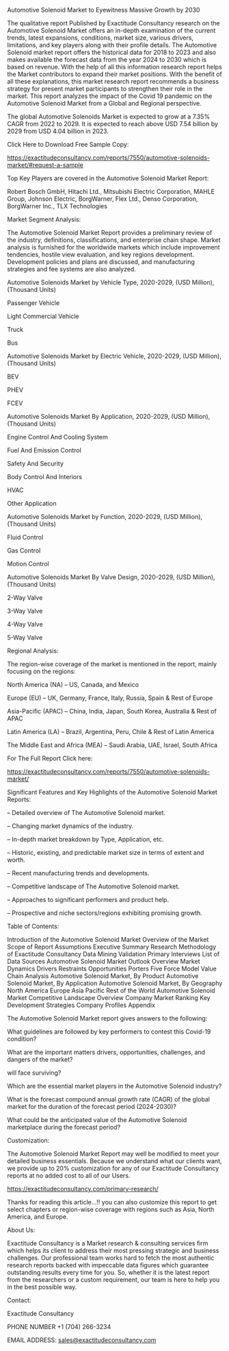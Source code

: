 Automotive Solenoid Market to Eyewitness Massive Growth by 2030

The qualitative report Published by Exactitude Consultancy research on the Automotive Solenoid Market offers an in-depth examination of the current trends, latest expansions, conditions, market size, various drivers, limitations, and key players along with their profile details. The Automotive Solenoid market report offers the historical data for 2018 to 2023 and also makes available the forecast data from the year 2024 to 2030 which is based on revenue. With the help of all this information research report helps the Market contributors to expand their market positions. With the benefit of all these explanations, this market research report recommends a business strategy for present market participants to strengthen their role in the market. This report analyzes the impact of the Covid 19 pandemic on the Automotive Solenoid Market from a Global and Regional perspective.

The global Automotive Solenoids Market is expected to grow at a 7.35% CAGR from 2022 to 2029. It is expected to reach above USD 7.54 billion by 2029 from USD 4.04 billion in 2023.

Click Here to Download Free Sample Copy:

https://exactitudeconsultancy.com/reports/7550/automotive-solenoids-market/#request-a-sample

Top Key Players are covered in the Automotive Solenoid Market Report:

Robert Bosch GmbH, Hitachi Ltd., Mitsubishi Electric Corporation, MAHLE Group, Johnson Electric, BorgWarner, Flex Ltd., Denso Corporation, BorgWarner Inc., TLX Technologies

Market Segment Analysis:

The Automotive Solenoid Market Report provides a preliminary review of the industry, definitions, classifications, and enterprise chain shape. Market analysis is furnished for the worldwide markets which include improvement tendencies, hostile view evaluation, and key regions development. Development policies and plans are discussed, and manufacturing strategies and fee systems are also analyzed.

Automotive Solenoids Market by Vehicle Type, 2020-2029, (USD Million), (Thousand Units)

Passenger Vehicle

Light Commercial Vehicle

Truck

Bus

Automotive Solenoids Market by Electric Vehicle, 2020-2029, (USD Million), (Thousand Units)

BEV

PHEV

FCEV

Automotive Solenoids Market By Application, 2020-2029, (USD Million), (Thousand Units)

Engine Control And Cooling System

Fuel And Emission Control

Safety And Security

Body Control And Interiors

HVAC

Other Application

Automotive Solenoids Market by Function, 2020-2029, (USD Million), (Thousand Units)

Fluid Control

Gas Control

Motion Control

Automotive Solenoids Market By Valve Design, 2020-2029, (USD Million), (Thousand Units)

2-Way Valve

3-Way Valve

4-Way Valve

5-Way Valve

Regional Analysis:

The region-wise coverage of the market is mentioned in the report, mainly focusing on the regions:

North America (NA) – US, Canada, and Mexico

Europe (EU) – UK, Germany, France, Italy, Russia, Spain & Rest of Europe

Asia-Pacific (APAC) – China, India, Japan, South Korea, Australia & Rest of APAC

Latin America (LA) – Brazil, Argentina, Peru, Chile & Rest of Latin America

The Middle East and Africa (MEA) – Saudi Arabia, UAE, Israel, South Africa

For The Full Report Click here:

https://exactitudeconsultancy.com/reports/7550/automotive-solenoids-market/

Significant Features and Key Highlights of the Automotive Solenoid Market Reports:

– Detailed overview of The Automotive Solenoid market.

– Changing market dynamics of the industry.

– In-depth market breakdown by Type, Application, etc.

– Historic, existing, and predictable market size in terms of extent and worth.

– Recent manufacturing trends and developments.

– Competitive landscape of The Automotive Solenoid market.

– Approaches to significant performers and product help.

– Prospective and niche sectors/regions exhibiting promising growth.

Table of Contents:

Introduction of the Automotive Solenoid Market
Overview of the Market
Scope of Report
Assumptions
Executive Summary
Research Methodology of Exactitude Consultancy
Data Mining
Validation
Primary Interviews
List of Data Sources
Automotive Solenoid Market Outlook
Overview
Market Dynamics
Drivers
Restraints
Opportunities
Porters Five Force Model
Value Chain Analysis
Automotive Solenoid Market, By Product
Automotive Solenoid Market, By Application
Automotive Solenoid Market, By Geography
North America
Europe
Asia Pacific
Rest of the World
Automotive Solenoid Market Competitive Landscape
Overview
Company Market Ranking
Key Development Strategies
Company Profiles
Appendix

The Automotive Solenoid Market report gives answers to the following:

What guidelines are followed by key performers to contest this Covid-19 condition?

What are the important matters drivers, opportunities, challenges, and dangers of the market?

will face surviving?

Which are the essential market players in the Automotive Solenoid industry?

What is the forecast compound annual growth rate (CAGR) of the global market for the duration of the forecast period (2024-2030)?

What could be the anticipated value of the Automotive Solenoid marketplace during the forecast period?

Customization:

The Automotive Solenoid Market Report may well be modified to meet your detailed business essentials. Because we understand what our clients want, we provide up to 20% customization for any of our Exactitude Consultancy reports at no added cost to all of our Users.

https://exactitudeconsultancy.com/primary-research/

Thanks for reading this article...!! you can also customize this report to get select chapters or region-wise coverage with regions such as Asia, North America, and Europe.

About Us:

Exactitude Consultancy is a Market research & consulting services firm which helps its client to address their most pressing strategic and business challenges. Our professional team works hard to fetch the most authentic research reports backed with impeccable data figures which guarantee outstanding results every time for you. So, whether it is the latest report from the researchers or a custom requirement, our team is here to help you in the best possible way.

Contact:

Exactitude Consultancy

PHONE NUMBER +1 (704) 266-3234

EMAIL ADDRESS: sales@exactitudeconsultancy.com  
